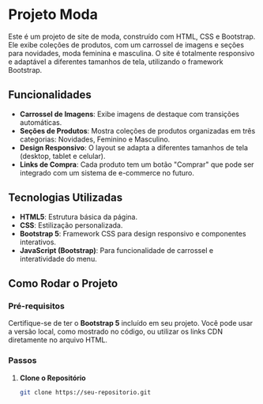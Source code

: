 # Projeto Moda

Este é um projeto de site de moda, construído com HTML, CSS e Bootstrap. Ele exibe coleções de produtos, com um carrossel de imagens e seções para novidades, moda feminina e masculina. O site é totalmente responsivo e adaptável a diferentes tamanhos de tela, utilizando o framework Bootstrap.

## Funcionalidades

- **Carrossel de Imagens**: Exibe imagens de destaque com transições automáticas.
- **Seções de Produtos**: Mostra coleções de produtos organizadas em três categorias: Novidades, Feminino e Masculino.
- **Design Responsivo**: O layout se adapta a diferentes tamanhos de tela (desktop, tablet e celular).
- **Links de Compra**: Cada produto tem um botão "Comprar" que pode ser integrado com um sistema de e-commerce no futuro.

## Tecnologias Utilizadas

- **HTML5**: Estrutura básica da página.
- **CSS**: Estilização personalizada.
- **Bootstrap 5**: Framework CSS para design responsivo e componentes interativos.
- **JavaScript (Bootstrap)**: Para funcionalidade de carrossel e interatividade do menu.

## Como Rodar o Projeto

### Pré-requisitos

Certifique-se de ter o **Bootstrap 5** incluído em seu projeto. Você pode usar a versão local, como mostrado no código, ou utilizar os links CDN diretamente no arquivo HTML.

### Passos

1. **Clone o Repositório**
   ```bash
   git clone https://seu-repositorio.git
